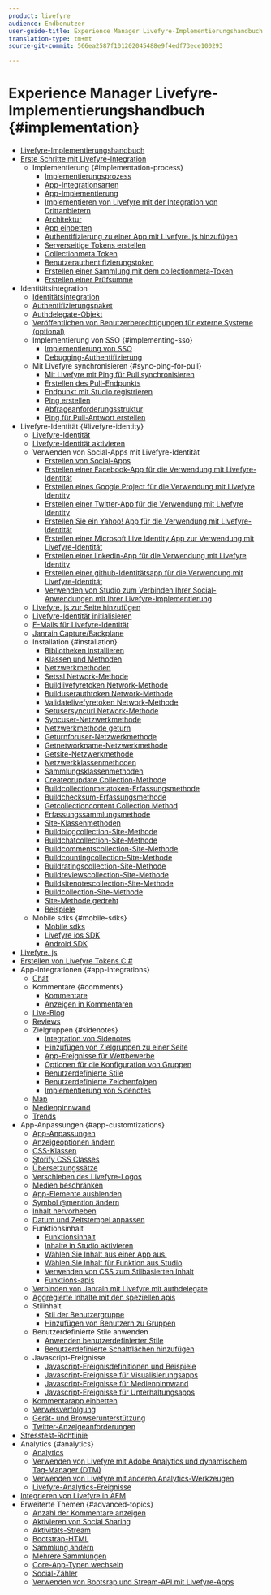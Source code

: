 ```yaml
---
product: livefyre
audience: Endbenutzer
user-guide-title: Experience Manager Livefyre-Implementierungshandbuch
translation-type: tm+mt
source-git-commit: 566ea2587f101202045488e9f4edf73ece100293

---
```



# Experience Manager Livefyre-Implementierungshandbuch {#implementation}

+ [Livefyre-Implementierungshandbuch](home.md)
+ [Erste Schritte mit Livefyre-Integration](c-getting-started/c-getting-started.md)
   + Implementierung {#implementation-process}
      + [Implementierungsprozess](c-getting-started/c-implementation-process/c-implementation-process.md)
      + [App-Integrationsarten](c-getting-started/c-implementation-process/c-app-integration-types.md)
      + [App-Implementierung](c-getting-started/designer-app-implementation.md)
      + [Implementieren von Livefyre mit der Integration von Drittanbietern](c-app-integrations/implement-livefyre-3rd-party.md)
      + [Architektur](c-getting-started/c-implementation-process/c-architecture.md)
      + [App einbetten](c-getting-started/c-implementation-process/c-using-livefyre.js-to-create-customize-and-use-apps-on-your-site.md)
      + [Authentifizierung zu einer App mit Livefyre. js hinzufügen](c-getting-started/c-implementation-process/c-add-authetication-to-an-app-using-livefyre.js.md)
      + [Serverseitige Tokens erstellen](c-getting-started/c-implementation-process/c-build-server-side-tokens.md)
      + [Collectionmeta Token](c-getting-started/c-implementation-process/c-collectionmeta-tokent.md)
      + [Benutzerauthentifizierungstoken](c-getting-started/c-implementation-process/c-user-auth-token.md)
      + [Erstellen einer Sammlung mit dem collectionmeta-Token](t-create-a-collectionmeta-token.md)
      + [Erstellen einer Prüfsumme](c-creating-a-checksum.md)
+ Identitätsintegration
   + [Identitätsintegration](t-about-identity-integration/t-about-identity-integration.md)
   + [Authentifizierungspaket](t-about-identity-integration/c-authorization-package.md)
   + [Authdelegate-Objekt](t-about-identity-integration/c-building-an-auth-delegate.md)
   + [Veröffentlichen von Benutzerberechtigungen für externe Systeme (optional)](t-about-identity-integration/c-posting-user-permissions-to-external-systems.md)
   + Implementierung von SSO {#implementing-sso}
      + [Implementierung von SSO](t-about-identity-integration/c-implementing-sso/c-implementing-sso.md)
      + [Debugging-Authentifizierung](t-about-identity-integration/c-implementing-sso/c-debugging-auth.md)
   + Mit Livefyre synchronisieren {#sync-ping-for-pull}
      + [Mit Livefyre mit Ping für Pull synchronisieren](t-about-identity-integration/t-sync-with-livefyre-using-ping-for-pull/t-sync-with-livefyre-using-ping-for-pull.md)
      + [Erstellen des Pull-Endpunkts](t-about-identity-integration/t-sync-with-livefyre-using-ping-for-pull/t-build-the-pull-endpoint.md)
      + [Endpunkt mit Studio registrieren](t-about-identity-integration/t-sync-with-livefyre-using-ping-for-pull/c-register-the-endpoint-with-studio.md)
      + [Ping erstellen](t-about-identity-integration/t-sync-with-livefyre-using-ping-for-pull/t-build-the-ping.md)
      + [Abfrageanforderungsstruktur](t-about-identity-integration/t-sync-with-livefyre-using-ping-for-pull/t-pull-request-structure.md)
      + [Ping für Pull-Antwort erstellen](t-about-identity-integration/t-sync-with-livefyre-using-ping-for-pull/c-build-the-ping-for-pull-response.md)
+ Livefyre-Identität {#livefyre-identity}
   + [Livefyre-Identität](c-livefyre-identity-comp/c-livefyre-identity-comp.md)
   + [Livefyre-Identität aktivieren](c-livefyre-identity-comp/t-enable-livefyre-identity.md)
   + Verwenden von Social-Apps mit Livefyre-Identität
      + [Erstellen von Social-Apps](c-livefyre-identity-comp/t-create-your-social-apps.md)
      + [Erstellen einer Facebook-App für die Verwendung mit Livefyre-Identität](c-livefyre-identity-comp/t-create-a-facebook-app-for-use-with-livefyre-identity.md)
      + [Erstellen eines Google Project für die Verwendung mit Livefyre Identity](c-livefyre-identity-comp/t-create-a-google-project-for-use-with-livefyre-identity.md)
      + [Erstellen einer Twitter-App für die Verwendung mit Livefyre Identity](c-livefyre-identity-comp/t-create-a-twitter-app-for-use-with-livefyre-identity.md)
      + [Erstellen Sie ein Yahoo! App für die Verwendung mit Livefyre-Identität](c-livefyre-identity-comp/t-create-a-yahoo-app-for-use-with-livefyre-identity.md)
      + [Erstellen einer Microsoft Live Identity App zur Verwendung mit Livefyre-Identität](c-livefyre-identity-comp/t-create-a-microsoft-live-id-app-for-use-with-livefyre-identity.md)
      + [Erstellen einer linkedin-App für die Verwendung mit Livefyre Identity](c-livefyre-identity-comp/t-create-a-linkedin-app-for-use-with-livefyre-identity.md)
      + [Erstellen einer github-Identitätsapp für die Verwendung mit Livefyre-Identität](c-livefyre-identity-comp/c-create-a-github-identity.md)
      + [Verwenden von Studio zum Verbinden Ihrer Social-Anwendungen mit Ihrer Livefyre-Implementierung](c-livefyre-identity-comp/t-using-studio-to-connect-your-social-apps-to-your-livefyre-implementation.md)
   + [Livefyre. js zur Seite hinzufügen](c-livefyre-identity-comp/t-add-livefyre.js-to-the-page.md)
   + [Livefyre-Identität initialisieren](c-livefyre-identity-comp/t-initialize-livefyre-identity.md)
   + [E-Mails für Livefyre-Identität](c-livefyre-identity-comp/c-emails-for-livefyre-identity.md)
   + [Janrain Capture/Backplane](c-livefyre-identity-comp/c-janrain-capture-backplane-comp.md)
   + Installation {#installation}
      + [Bibliotheken installieren](c-installing-libraries/c-installing-libraries.md)
      + [Klassen und Methoden](c-installing-libraries/c-methods-livefyre.md)
      + [Netzwerkmethoden](c-installing-libraries/c-network-methods.md)
      + [Setssl Network-Methode](c-installing-libraries/r-setssl-method.md)
      + [Buildlivefyretoken Network-Methode](c-installing-libraries/r-buildlivefyretoken-method.md)
      + [Builduserauthtoken Network-Methode](c-installing-libraries/r-builduserauthtoken-method.md)
      + [Validatelivefyretoken Network-Methode](c-installing-libraries/c-validatelivefyretoken-network-method.md)
      + [Setusersyncurl Network-Methode](c-installing-libraries/r-setusersyncurl-method.md)
      + [Syncuser-Netzwerkmethode](c-installing-libraries/r-syncuser-method.md)
      + [Netzwerkmethode geturn](c-installing-libraries/r-geturn-method.md)
      + [Geturnforuser-Netzwerkmethode](c-installing-libraries/r-geturnforuser-method.md)
      + [Getnetworkname-Netzwerkmethode](c-installing-libraries/r-getnetworkname-method.md)
      + [Getsite-Netzwerkmethode](c-installing-libraries/r-getsite-method.md)
      + [Netzwerkklassenmethoden](c-installing-libraries/c-network-class-methods.md)
      + [Sammlungsklassenmethoden](c-installing-libraries/c-collection-methods.md)
      + [Createorupdate Collection-Methode](c-installing-libraries/r-createorupdate-collection-method.md)
      + [Buildcollectionmetatoken-Erfassungsmethode](c-installing-libraries/r-buildcollectionmetatoken-collection-method.md)
      + [Buildchecksum-Erfassungsmethode](c-installing-libraries/r-buildchecksum-collection-method.md)
      + [Getcollectioncontent Collection Method](c-installing-libraries/t-getcollectioncontent-collection-method.md)
      + [Erfassungssammlungsmethode](c-installing-libraries/r-geturn-collection-method.md)
      + [Site-Klassenmethoden](c-installing-libraries/c-site-methods.md)
      + [Buildblogcollection-Site-Methode](c-installing-libraries/r-buildblogcollection-site-method.md)
      + [Buildchatcollection-Site-Methode](c-installing-libraries/r-buildchatcollection-site-method.md)
      + [Buildcommentscollection-Site-Methode](c-installing-libraries/r-buildcommentscollection-site-method.md)
      + [Buildcountingcollection-Site-Methode](c-installing-libraries/r-buildcountingcollection-site-method.md)
      + [Buildratingscollection-Site-Methode](c-installing-libraries/r-buildratingscollection-site-method.md)
      + [Buildreviewscollection-Site-Methode](c-installing-libraries/r-buildreviewscollection-site-method.md)
      + [Buildsitenotescollection-Site-Methode](c-installing-libraries/r-buildsitenotescollection-site-method.md)
      + [Buildcollection-Site-Methode](c-installing-libraries/r-buildcollection-site-method.md)
      + [Site-Methode gedreht](c-installing-libraries/r-geturn-site-method.md)
      + [Beispiele](c-installing-libraries/c-libraries-examples.md)
   + Mobile sdks {#mobile-sdks}
      + [Mobile sdks](c-mobile-sdks/c-mobile-sdks.md)
      + [Livefyre ios SDK](c-mobile-sdks/c-livefyre-ios-sdk.md)
      + [Android SDK](c-mobile-sdks/c-android-sdk.md)
+ [Livefyre. js](c-livefyre.js.md)
+ [Erstellen von Livefyre Tokens C #](c-creating-livefyre-tokens-c-.md)
+ App-Integrationen {#app-integrations}
   + [Chat](c-app-integrations/c-app-integratios-chat.md)
   + Kommentare {#comments}
      + [Kommentare](c-app-integrations/c-comments-integration/c-comments-integration.md)
      + [Anzeigen in Kommentaren](c-app-integrations/c-comments-integration/c-ads-in-comments-integration.md)
   + [Live-Blog](c-app-integrations/c-live-blog-integration.md)
   + [Reviews](c-app-integrations/c-reviews-integration.md)
   + Zielgruppen {#sidenotes}
      + [Integration von Sidenotes](c-app-integrations/c-sidenotes-integration/r-sidenotes-integration.md)
      + [Hinzufügen von Zielgruppen zu einer Seite](c-app-integrations/c-sidenotes-integration/r-adding-sidenotes-to-a-page.md)
      + [App-Ereignisse für Wettbewerbe](c-app-integrations/c-sidenotes-integration/r-app-events.md)
      + [Optionen für die Konfiguration von Gruppen](c-app-integrations/c-sidenotes-integration/r-configuration-options.md)
      + [Benutzerdefinierte Stile](c-app-integrations/c-sidenotes-integration/r-custom-styles.md)
      + [Benutzerdefinierte Zeichenfolgen](c-app-integrations/c-sidenotes-integration/r-custom-strings.md)
      + [Implementierung von Sidenotes](c-app-integrations/c-sidenotes-integration/r-sidenotes-implementation.md)
   + [Map](c-app-integrations/c-map-integration.md)
   + [Medienpinnwand](c-app-integrations/c-media-wall-integration.md)
   + [Trends](c-app-integrations/c-trending-integration.md)
+ App-Anpassungen {#app-customtizations}
   + [App-Anpassungen](c-app-customizations/c-app-customizations.md)
   + [Anzeigeoptionen ändern](c-app-customizations/c-change-display-options.md)
   + [CSS-Klassen](c-app-customizations/c-css-classes.md)
   + [Storify CSS Classes](c-app-customizations/c-storify-css-classes.md)
   + [Übersetzungssätze](c-app-customizations/c-translation-sets.md)
   + [Verschieben des Livefyre-Logos](c-app-customizations/c-move-the-livefyre-logo.md)
   + [Medien beschränken](c-app-customizations/c-restrict-media.md)
   + [App-Elemente ausblenden](c-app-customizations/c-hide-app-elements.md)
   + [Symbol @mention ändern](c-app-customizations/c-change-mention-icon.md)
   + [Inhalt hervorheben](c-app-customizations/c-highlight-content.md)
   + [Datum und Zeitstempel anpassen](c-app-customizations/c-date-time-stamp.md)
   + Funktionsinhalt
      + [Funktionsinhalt](c-app-customizations/t-feature-content.md)
      + [Inhalte in Studio aktivieren](c-app-customizations/t-enable-featuring-content-in-studio.md)
      + [Wählen Sie Inhalt aus einer App aus.](c-app-customizations/t-select-content-to-feature.md)
      + [Wählen Sie Inhalt für Funktion aus Studio](c-app-customizations/t-select-content-to-feature-from-studio.md)
      + [Verwenden von CSS zum Stilbasierten Inhalt](c-app-customizations/c-use-css-to-style-featured-content.md)
      + [Funktions-apis](c-app-customizations/c-feature-apis.md)
   + [Verbinden von Janrain mit Livefyre mit authdelegate](c-app-customizations/c-connecting-janrain-to-livefyre-using-authdelegate.md)
   + [Aggregierte Inhalte mit den speziellen apis](c-app-customizations/c-aggregated-featured-content-using-the-featured-apis.md)
   + Stilinhalt
      + [Stil der Benutzergruppe](c-app-customizations/c-style-user-group-content.md)
      + [Hinzufügen von Benutzern zu Gruppen](c-app-customizations/c-adding-users-to-groups.md)
   + Benutzerdefinierte Stile anwenden
      + [Anwenden benutzerdefinierter Stile](c-app-customizations/c-applying-custom-styles-.md)
      + [Benutzerdefinierte Schaltflächen hinzufügen](c-app-customizations/t-add-custom-buttons.md)
   + Javascript-Ereignisse
      + [Javascript-Ereignisdefinitionen und Beispiele](c-app-customizations/c-javascript-events.md)
      + [Javascript-Ereignisse für Visualisierungsapps](c-app-customizations/c-javascript-events-for-visualization-apps.md)
      + [Javascript-Ereignisse für Medienpinnwand](c-app-customizations/c-javascript-events-media-wall.md)
      + [Javascript-Ereignisse für Unterhaltungsapps](c-app-customizations/c-javascript-events-for-conversation-apps.md)
   + [Kommentarapp einbetten](c-app-customizations/c-embed-a-comments-app.md)
   + [Verweisverfolgung](c-app-customizations/c-referral-tracking.md)
   + [Gerät- und Browserunterstützung](c-app-customizations/c-device-and-browser-support.md)
   + [Twitter-Anzeigeanforderungen](c-app-customizations/c-twitter-display-requirements.md)
+ [Stresstest-Richtlinie](c-stress-test-policy.md)
+ Analytics {#analytics}
   + [Analytics](livefyre-analytics/livefyre-analytics.md)
   + [Verwenden von Livefyre mit Adobe Analytics und dynamischem Tag-Manager (DTM)](livefyre-analytics/c-use-livefyre-with-adobe-analytics.md)
   + [Verwenden von Livefyre mit anderen Analytics-Werkzeugen](livefyre-analytics/c-livefyre-analytics.md)
   + [Livefyre-Analytics-Ereignisse](livefyre-analytics/c-livefyre-analytics-events.md)
+ [Integrieren von Livefyre in AEM](c-livefyre-aem-integration.md)
+ Erweiterte Themen {#advanced-topics}
   + [Anzahl der Kommentare anzeigen](c-advanced-topics/t-display-comment-count.md)
   + [Aktivieren von Social Sharing](c-advanced-topics/c-enabling-social-sharing.md)
   + [Aktivitäts-Stream](c-advanced-topics/c-activity-stream.md)
   + [Bootstrap-HTML](c-advanced-topics/c-bootstrap-html.md)
   + [Sammlung ändern](c-advanced-topics/c-change-collection.md)
   + [Mehrere Sammlungen](c-advanced-topics/c-multiple-collections.md)
   + [Core-App-Typen wechseln](c-advanced-topics/c-switch-core-app-types.md)
   + [Social-Zähler](c-advanced-topics/c-social-counter.md)
   + [Verwenden von Bootsrap und Stream-API mit Livefyre-Apps](c-advanced-topics/bootstrap-stream-api.md)
